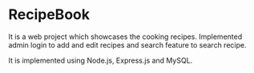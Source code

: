 # RecipeBook
  It is a web project which showcases the cooking recipes. Implemented admin login to add and edit recipes and search feature to search recipe.
  
  It is implemented using Node.js, Express.js and MySQL.
